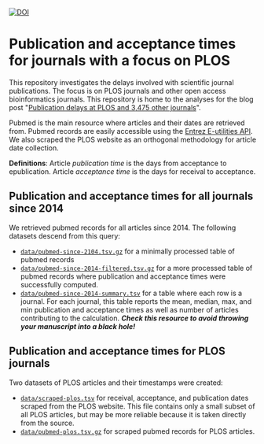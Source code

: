 [![DOI](https://zenodo.org/badge/doi/10.5281/zenodo.19117.svg)](http://dx.doi.org/10.5281/zenodo.19117)

# Publication and acceptance times for journals with a focus on PLOS

This repository investigates the delays involved with scientific journal publications. The focus is on PLOS journals and other open access bioinformatics journals. This repository is home to the analyses for the blog post "[Publication delays at PLOS and 3,475 other journals](http://blog.dhimmel.com/plos-and-publishing-delays/)".

Pubmed is the main resource where articles and their dates are retrieved from. Pubmed records are easily accessible using the [Entrez E-utilities API](http://www.ncbi.nlm.nih.gov/books/NBK25500/). We also scraped the PLOS website as an orthogonal methodology for article date collection.

**Definitions**: Article *publication time* is the days from acceptance to epublication. Article *acceptance time* is the days for receival to acceptance.

## Publication and acceptance times for all journals since 2014

We retrieved pubmed records for all articles since 2014. The following datasets descend from this query:

+ [`data/pubmed-since-2104.tsv.gz`](data/pubmed-since-2104.tsv.gz) for a minimally processed table of pubmed records
+ [`data/pubmed-since-2014-filtered.tsv.gz`](data/pubmed-since-2014-filtered.tsv.gz) for a more processed table of pubmed records where publication and acceptance times were successfully computed.
+ [`data/pubmed-since-2014-summary.tsv`](data/pubmed-since-2014-summary.tsv) for a table where each row is a journal. For each journal, this table reports the mean, median, max, and min publication and acceptance times as well as number of articles contributing to the calculation. **_Check this resource to avoid throwing your manuscript into a black hole!_**

## Publication and acceptance times for PLOS journals

Two datasets of PLOS articles and their timestamps were created:

+ [`data/scraped-plos.tsv`](data/scraped-plos.tsv) for receival, acceptance, and publication dates scraped from the PLOS website. This file contains only a small subset of all PLOS articles, but may be more reliable because it is taken directly from the source.
+ [`data/pubmed-plos.tsv.gz`](data/pubmed-plos.tsv.gz) for scraped pubmed records for PLOS articles.
